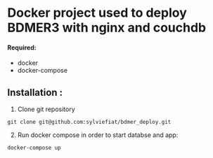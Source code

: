 # Docker project used to deploy BDMER3 with nginx and couchdb

#### Required: ####
  - docker
  - docker-compose

## Installation : ##

1. Clone git repository

`git clone git@github.com:sylviefiat/bdmer_deploy.git`

2. Run docker compose in order to start databse and app:

`docker-compose up`



